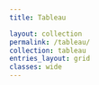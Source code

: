 ```yaml
---
title: Tableau

layout: collection
permalink: /tableau/
collection: tableau
entries_layout: grid
classes: wide
---
```

